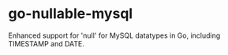 # go-nullable-mysql
Enhanced support for 'null' for MySQL datatypes in Go, including TIMESTAMP and DATE.

